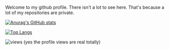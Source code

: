 
Welcome to my github profile. There isn't a lot to see here. That's because a lot of my repositories are private.



[![Anurag's GitHub stats](https://github-readme-stats.vercel.app/api?username=professional-procrastinator&show_icons=true&include_all_commits=true&theme=radical)](https://github.com/anuraghazra/github-readme-stats)

[![Top Langs](https://github-readme-stats.vercel.app/api/top-langs/?username=professional-procrastinator&theme=radical)](https://github.com/anuraghazra/github-readme-stats)

<img src="https://komarev.com/ghpvc/?username=professional-procrastinator" alt="views" />
(yes the profile views are real totally)
